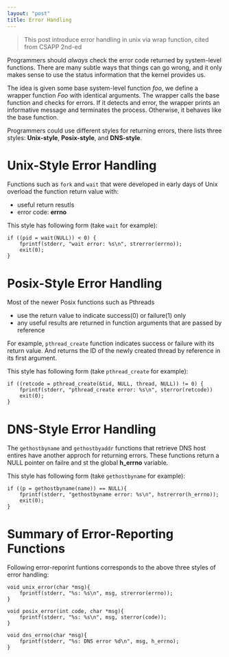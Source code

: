 ```yaml
---
layout: "post"
title: Error Handling
---
```


> This post introduce error handling in unix via wrap function, cited from CSAPP 2nd-ed
<!--excerpt-->

Programmers should _always_ check the error code returned by system-level functions. There are many subtle ways that things can go wrong, and it only makes sense to use the status information that the kernel provides us.

The idea is given some base system-level function _foo_, we define a wrapper function _Foo_ with identical arguments. The wrapper calls the base function and checks for errors. If it detects and error, the wrapper prints an informative message and terminates the process. Otherwise, it behaves like the base function.

Programmers could use different styles for returning errors, there lists three styles: __Unix-style__, __Posix-style__, and __DNS-style__.

# Unix-Style Error Handling

Functions such as `fork` and `wait` that were developed in early days of Unix overload the function return value with:

* useful return resutls
* error code: __errno__

This style has following form (take `wait` for example):

    if ((pid = wait(NULL)) < 0) {
        fprintf(stderr, "wait error: %s\n", strerror(errno));
        exit(0);
    }

# Posix-Style Error Handling

Most of the newer Posix functions such as Pthreads 

* use the return value to indicate success(0) or failure(1) only
* any useful results are returned in function arguments that are passed by reference

For example, `pthread_create` function indicates success or failure with its return value. And returns the ID of the newly created thread by reference in its first argument.

This style has following form (take `pthread_create` for example):

    if ((retcode = pthread_create(&tid, NULL, thread, NULL)) != 0) {
        fprintf(stderr, "pthread_create error: %s\n", sterror(retcode))
        exit(0);
    }

# DNS-Style Error Handling

The `gethostbyname` and `gethostbyaddr` functions that retrieve DNS host entires have another approch for returning errors. These functions return a NULL pointer on failre and st the global __h_errno__ variable.

This style has following form (take `gethostbyname` for example):
    
    if ((p = gethostbyname(name)) == NULL){
        fprintf(stderr, "gethostbyname error: %s\n", hstrerror(h_errno));
        exit(0);
    }

# Summary of Error-Reporting Functions

Following error-reporint funtions corresponds to the above three styles of error handling:

    void unix_error(char *msg){
        fprintf(stderr, "%s: %s\n", msg, strerror(errno));
    }

    void posix_error(int code, char *msg){
        fprintf(stderr, "%s: %s\n", msg, sterror(code));
    }

    void dns_errno(char *msg){
        fprintf(stderr, "%s: DNS error %d\n", msg, h_errno);
    }



